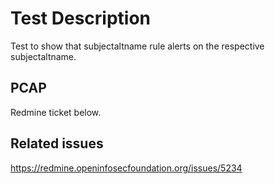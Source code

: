 # Test Description

Test to show that subjectaltname rule alerts on the respective subjectaltname.

## PCAP

Redmine ticket below.

## Related issues

https://redmine.openinfosecfoundation.org/issues/5234
